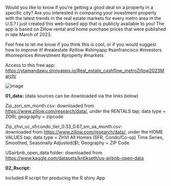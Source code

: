 Would you like to know if you're getting a good deal on a property in a specific city? Are you interested in comparing your investment property with the latest trends in the real estate markets for every metro area in the U.S.? I just created this web-based app that is publicly available to you! The app is based on Zillow rental and home purchase prices that were published in late March of 2023.

Feel free to let me know if you think this is cool, or if you would suggest how to improve it! #realestate #zillow #shinyapp #sanfrancisco #investors #homeprices #investment #property #markets

Access to this free app: https://ytamandawu.shinyapps.io/Real_estate_cashflow_metroZillow2023March/

![image](https://github.com/YingtongAamandaWu/Rshiny_app_Zillow_Data_realestate/assets/80353259/98515d0a-5954-44fa-803c-0128f2e78e06)

**01_data:** (data sources can be downloaded via the links below)

Zip_zori_sm_month.csv: 
downloaded from https://www.zillow.com/research/data/, under the RENTALS tap; data type = ZORI; geography = zipcode 

Zip_zhvi_uc_sfrcondo_tier_0.33_0.67_sm_sa_month.csv:  
downloaded from https://www.zillow.com/research/data/, under the HOME VALUES tap; data type = ZHVI All Homes (SFR, Condo/Co-op) Time Series, Smoothed, Seasonally Adjusted($);  Geography = ZIP Code

USairbnb_open_data folder: downloaded from https://www.kaggle.com/datasets/kritikseth/us-airbnb-open-data

**02_Rscript:**

Included R script for producing the R shiny App
